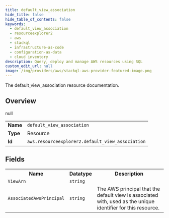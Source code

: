 ```yaml
---
title: default_view_association
hide_title: false
hide_table_of_contents: false
keywords:
  - default_view_association
  - resourceexplorer2
  - aws
  - stackql
  - infrastructure-as-code
  - configuration-as-data
  - cloud inventory
description: Query, deploy and manage AWS resources using SQL
custom_edit_url: null
image: /img/providers/aws/stackql-aws-provider-featured-image.png
---
```

The default_view_association resource documentation.

## Overview
<table><tbody>
<tr><td><b>Name</b></td><td><code>default_view_association</code></td></tr>
<tr><td><b>Type</b></td><td>Resource</td></tr>
null
<tr><td><b>Id</b></td><td><code>aws.resourceexplorer2.default_view_association</code></td></tr>
</tbody></table>

## Fields
<table><tbody>
<tr><th>Name</th><th>Datatype</th><th>Description</th></tr>
<tr><td><code>ViewArn</code></td><td><code>string</code></td><td></td></tr><tr><td><code>AssociatedAwsPrincipal</code></td><td><code>string</code></td><td>The AWS principal that the default view is associated with, used as the unique identifier for this resource.</td></tr>
</tbody></table>